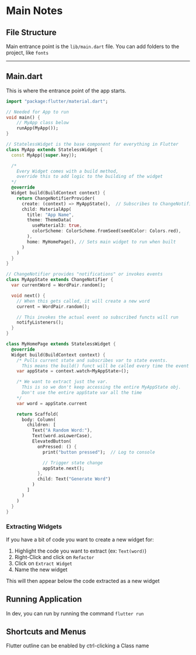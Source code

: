# Main Notes

## File Structure

Main entrance point is the `lib/main.dart` file.
You can add folders to the project, like `fonts`

- - - -

## Main.dart

This is where the entrance point of the app starts.

```dart
import "package:flutter/material.dart";

// Needed for App to run
void main() {
    // MyApp class below
    runApp(MyApp());
}

// StatelessWidget is the base component for everything in Flutter
class MyApp extends StatelessWidget {
  const MyApp({super.key});

  /*
    Every Widget comes with a build method,
    override this to add logic to the building of the widget
  */
  @override
  Widget build(BuildContext context) {
    return ChangeNotifierProvider(
      create: (context) => MyAppState(),  // Subscribes to ChangeNotifier object
      child: MaterialApp(
        title: "App Name",
        theme: ThemeData(
          useMaterial3: true,
          colorScheme: ColorScheme.fromSeed(seedColor: Colors.red),
        ),
        home: MyHomePage(), // Sets main widget to run when built
      )
    )
  }
}

// ChangeNotifier provides "notifications" or invokes events
class MyAppState extends ChangeNotifier {
  var currentWord = WordPair.random();

  void next() {
    // When this gets called, it will create a new word
    current = WordPair.random();

    // This invokes the actual event so subscribed functs will run
    notifyListeners();
  }
}

class MyHomePage extends StatelessWidget {
  @override
  Widget build(BuildContext context) {
    /* Pulls current state and subscribes var to state events.
      This means the build() funct will be called every time the event gets invoked */
    var appState = context.watch<MyAppState>();

    /* We want to extract just the var.
      This is so we don't keep accessing the entire MyAppState obj.
      Don't use the entire appState var all the time
    */
    var word = appState.current

    return Scaffold(
      body: Column(
        children: [
          Text("A Random Word:"),
          Text(word.asLowerCase),
          ElevatedButton(
            onPressed: () {
              print("button pressed");  // Log to console

              // Trigger state change
              appState.next();
            },
            child: Text("Generate Word")
          )
        ]
      )
    )
  }
}
```
### Extracting Widgets

If you have a bit of code you want to create a new widget for:
1. Highlight the code you want to extract (ex: `Text(word)`)
1. Right-Click and click on `Refactor`
1. Click on `Extract Widget`
1. Name the new widget

This will then appear below the code extracted as a new widget

## Running Application

In dev, you can run by running the command `flutter run`

## Shortcuts and Menus

Flutter outline can be enabled by ctrl-clicking a Class name
